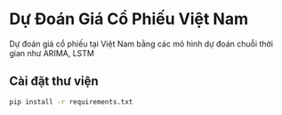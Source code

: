 # Dự Đoán Giá Cổ Phiếu Việt Nam

Dự đoán giá cổ phiếu tại Việt Nam bằng các mô hình dự đoán chuỗi thời gian như ARIMA, LSTM

## Cài đặt thư viện
```bash
pip install -r requirements.txt

